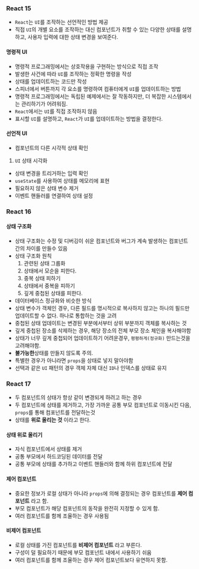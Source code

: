 ### React 15
- `React`는 `UI`를 조작하는 선언적인 방법 제공
- 직접 `UI`의 개별 요소를 조작하는 대신 컴포넌트가 취할 수 있는 다양한 상태를 설명하고, 사용자 입력에 대한 상태 변경을 보여준다.

#### 명령적 UI
- 명령적 프로그래밍에서는 상호작용을 구현하는 방식으로 직접 조작
- 발생한 사건에 따라 `UI`를 조작하는 정확한 명령을 작성
- 상태를 업데이트하는 코드만 작성
- 스피너에서 버튼까지 각 요소를 명령하여 컴퓨터에게 `UI`를 업데이트하는 방법
- 명령적 프로그래밍에서는 독립된 예제에서는 잘 작동하지만, 더 복잡한 시스템에서는 관리하기가 어려워짐.
- `React`에서는 `UI`를 직접 조작하지 않음
- 표시할 `UI`를 설명하고, `React`가 `UI`를 업데이트하는 방법을 결정한다.

#### 선언적 UI
- 컴포넌트의 다른 시각적 상태 확인
 1. `UI` 상태 시각화
- 상태 변경을 트리거하는 입력 확인
- `useState`를 사용하여 상태를 메모리에 표현
- 필요하지 않은 상태 변수 제거
- 이벤트 핸들러를 연결하여 상태 설정

### React 16

#### 상태 구조화
- 상태 구조화는 수정 및 디버깅이 쉬운 컴포넌트와 버그가 계속 발생하는 컴포넌트 간의 차이를 만들수 있음
- 상태 구조화 원칙
  1. 관련된 상태 그룹화
  2. 상태에서 모순을 피한다. 
  3. 중복 상태 피하기
  4. 상태에서 중복을 피하기
  5. 깊게 중첩된 상태를 피한다.
- 데이터베이스 정규화와 비슷한 방식
- 상태 변수가 객체인 경우, 다른 필드를 명시적으로 복사하지 않고는 하나의 필드만 업데이트할 수 없다. 하나로 통합하는 것을 고려
- 중첩된 상태 업데이트는 변경된 부분에서부터 상위 부분까지 객체를 복사하는 것
- 깊게 중첩된 장소를 삭제하는 경우, 해당 장소의 전체 부모 장소 체인을 복사해야함
- 상태가 너무 깊게 중첩되어 업데이트하기 어려운경우, `평평하게(정규화)` 만드는것을 고려해야함.
- **불가능한**상태를 만들지 않도록 주의.
- 특별한 경우가 아니라면 `props`을 상태로 넣지 말아야함
- 선택과 같은 `UI` 패턴의 경우 객체 자체 대신 `ID`나 인덱스를 상태로 유지

### React 17
- 두 컴포넌트의 상태가 항상 같이 변경되게 하려고 하는 경우
- 두 컴포넌트에 상태를 제거하고, 가장 가까운 공통 부모 컴포넌트로 이동시킨 다음, `props`를 통해 컴포넌트를 전달하는것
- 상태를 **위로 올리는 것** 이라고 한다.

#### 상태 위로 올리기
- 자식 컴포넌트에서 상태를 제거
- 공통 부모에서 하드코딩된 데이터를 전달
- 공통 부모에 상태를 추가하고 이벤트 핸들러와 함께 하위 컴포넌트에 전달

#### 제어 컴포넌트
- 중요한 정보가 로컬 상태가 아니라 `props`에 의해 결정되는 경우 컴포넌트를 **제어 컴포넌트** 라고 함.
- 부모 컴포넌트가 해당 컴포넌트의 동작을 완전히 지정할 수 있게 함.
- 여러 컴포넌트를 함께 조율하는 경우 사용됨 

#### 비제어 컴포넌트
- 로컬 상태를 가진 컴포넌트를 **비제어 컴포넌트** 라고 부른다.
- 구성이 덜 필요하기 때문에 부모 컴포넌트 내에서 사용하기 쉬움
- 여러 컴포넌트를 함께 조율하는 경우 제어 컴포넌트보다 유연하지 못함.